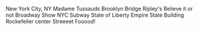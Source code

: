 New York City, NY
Madame Tussauds
Brooklyn Bridge
Ripley's Believe it or not
Broadway Show
NYC Subway 
State of Liberty
Empire State Building
Rockefeller center
Streeeet Fooood!
